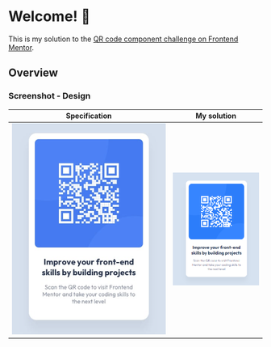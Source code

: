 # Welcome! 👋

This is my solution to the [QR code component challenge on Frontend Mentor](https://www.frontendmentor.io/challenges/qr-code-component-iux_sIO_H).

## Overview

### Screenshot - Design

| Specification | My solution |
| ----------- | ----------- |
| ![Specification](/design/specification.png "Specification") | ![My solution](/design/my_solution.png "My solution") |